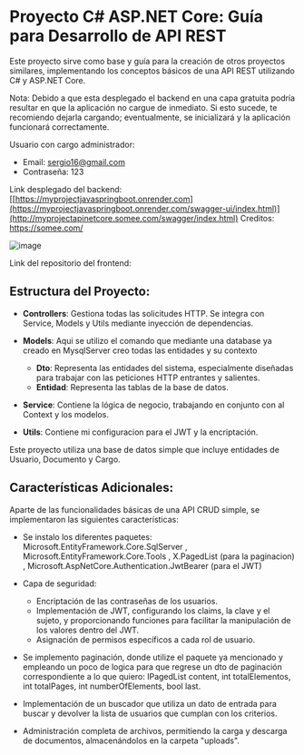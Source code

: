# Proyecto C# ASP.NET Core: Guía para Desarrollo de API REST

Este proyecto sirve como base y guía para la creación de otros proyectos similares, implementando los conceptos básicos de una API REST utilizando C# y ASP.NET Core.

Nota: Debido a que esta desplegado el backend en una capa gratuita podría resultar en que la aplicación no cargue de inmediato. Si esto sucede, te recomiendo dejarla cargando; eventualmente, se inicializará y la aplicación funcionará correctamente.

Usuario con cargo administrador: 
  - Email: sergio16@gmail.com
  - Contraseña: 123

Link desplegado del backend: [[https://myprojectjavaspringboot.onrender.com](https://myprojectjavaspringboot.onrender.com/swagger-ui/index.html)](http://myprojectapinetcore.somee.com/swagger/index.html)
Creditos: https://somee.com/

![image](https://github.com/sergio185678/MyProjectASPNETCORE/assets/67492035/67cf0cdd-9570-4497-a89e-bb491910b945)

Link del repositorio del frontend:

## Estructura del Proyecto:

- **Controllers**: Gestiona todas las solicitudes HTTP. Se integra con Service, Models y Utils mediante inyección de dependencias.

- **Models**:
   Aqui se utilizo el comando que mediante una database ya creado en MysqlServer creo todas las entidades y su contexto
  - **Dto**: Representa las entidades del sistema, especialmente diseñadas para trabajar con las peticiones HTTP entrantes y salientes.
  - **Entidad**: Representa las tablas de la base de datos.

- **Service**: Contiene la lógica de negocio, trabajando en conjunto con al Context y los modelos.

- **Utils**: Contiene mi configuracion para el JWT y la encriptación.

Este proyecto utiliza una base de datos simple que incluye entidades de Usuario, Documento y Cargo.

## Características Adicionales:

Aparte de las funcionalidades básicas de una API CRUD simple, se implementaron las siguientes características:

- Se instalo los diferentes paquetes: Microsoft.EntityFramework.Core.SqlServer , Microsoft.EntityFramework.Core.Tools , X.PagedList (para la paginacion) , Microsoft.AspNetCore.Authentication.JwtBearer (para el JWT)

- Capa de seguridad:
  - Encriptación de las contraseñas de los usuarios.
  - Implementación de JWT, configurando los claims, la clave y el sujeto, y proporcionando funciones para facilitar la manipulación de los valores dentro del JWT.
  - Asignación de permisos específicos a cada rol de usuario.
  
- Se implemento paginación, donde utilize el paquete ya mencionado y empleando un poco de logica para que regrese un dto de paginación correspondiente a lo que quiero: IPagedList<UsuarioDto> content, int totalElementos, int totalPages, int numberOfElements, bool last.

- Implementación de un buscador que utiliza un dato de entrada para buscar y devolver la lista de usuarios que cumplan con los criterios.

- Administración completa de archivos, permitiendo la carga y descarga de documentos, almacenándolos en la carpeta "uploads".
